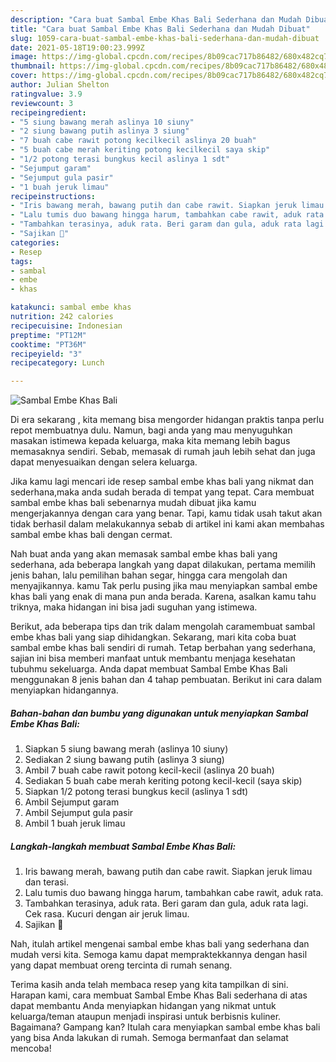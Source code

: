 ```yaml
---
description: "Cara buat Sambal Embe Khas Bali Sederhana dan Mudah Dibuat"
title: "Cara buat Sambal Embe Khas Bali Sederhana dan Mudah Dibuat"
slug: 1059-cara-buat-sambal-embe-khas-bali-sederhana-dan-mudah-dibuat
date: 2021-05-18T19:00:23.999Z
image: https://img-global.cpcdn.com/recipes/8b09cac717b86482/680x482cq70/sambal-embe-khas-bali-foto-resep-utama.jpg
thumbnail: https://img-global.cpcdn.com/recipes/8b09cac717b86482/680x482cq70/sambal-embe-khas-bali-foto-resep-utama.jpg
cover: https://img-global.cpcdn.com/recipes/8b09cac717b86482/680x482cq70/sambal-embe-khas-bali-foto-resep-utama.jpg
author: Julian Shelton
ratingvalue: 3.9
reviewcount: 3
recipeingredient:
- "5 siung bawang merah aslinya 10 siuny"
- "2 siung bawang putih aslinya 3 siung"
- "7 buah cabe rawit potong kecilkecil aslinya 20 buah"
- "5 buah cabe merah keriting potong kecilkecil saya skip"
- "1/2 potong terasi bungkus kecil aslinya 1 sdt"
- "Sejumput garam"
- "Sejumput gula pasir"
- "1 buah jeruk limau"
recipeinstructions:
- "Iris bawang merah, bawang putih dan cabe rawit. Siapkan jeruk limau dan terasi."
- "Lalu tumis duo bawang hingga harum, tambahkan cabe rawit, aduk rata."
- "Tambahkan terasinya, aduk rata. Beri garam dan gula, aduk rata lagi. Cek rasa. Kucuri dengan air jeruk limau."
- "Sajikan 💜"
categories:
- Resep
tags:
- sambal
- embe
- khas

katakunci: sambal embe khas 
nutrition: 242 calories
recipecuisine: Indonesian
preptime: "PT12M"
cooktime: "PT36M"
recipeyield: "3"
recipecategory: Lunch

---
```



![Sambal Embe Khas Bali](https://img-global.cpcdn.com/recipes/8b09cac717b86482/680x482cq70/sambal-embe-khas-bali-foto-resep-utama.jpg)

Di era  sekarang , kita memang bisa mengorder hidangan praktis tanpa perlu repot membuatnya dulu. Namun, bagi anda yang mau menyuguhkan masakan istimewa kepada keluarga, maka kita memang lebih bagus memasaknya sendiri. Sebab, memasak di rumah jauh lebih sehat dan juga dapat menyesuaikan dengan selera keluarga.

Jika kamu lagi mencari ide resep sambal embe khas bali yang nikmat dan sederhana,maka anda sudah berada di tempat yang tepat. Cara membuat sambal embe khas bali  sebenarnya mudah dibuat jika kamu mengerjakannya dengan cara yang benar. Tapi, kamu tidak usah takut akan tidak berhasil dalam melakukannya 
sebab di artikel ini kami akan membahas sambal embe khas bali dengan cermat.  



Nah buat anda yang akan memasak sambal embe khas bali yang sederhana, ada beberapa langkah yang dapat dilakukan, pertama memilih jenis bahan, lalu pemilihan bahan segar, hingga cara mengolah dan menyajikannya. kamu Tak perlu pusing jika mau menyiapkan sambal embe khas bali yang enak di mana pun anda berada. Karena, asalkan kamu  tahu triknya, maka hidangan ini bisa jadi suguhan yang istimewa.

Berikut, ada beberapa tips dan trik dalam mengolah caramembuat sambal embe khas bali yang siap dihidangkan. Sekarang, mari kita coba buat sambal embe khas bali sendiri di rumah. Tetap berbahan yang sederhana, sajian ini bisa memberi manfaat untuk membantu menjaga kesehatan tubuhmu sekeluarga. Anda dapat membuat Sambal Embe Khas Bali menggunakan 8 jenis bahan dan 4 tahap pembuatan. Berikut ini cara dalam menyiapkan hidangannya.

<!--inarticleads1-->

##### Bahan-bahan dan bumbu yang digunakan untuk menyiapkan Sambal Embe Khas Bali:

1. Siapkan 5 siung bawang merah (aslinya 10 siuny)
1. Sediakan 2 siung bawang putih (aslinya 3 siung)
1. Ambil 7 buah cabe rawit potong kecil-kecil (aslinya 20 buah)
1. Sediakan 5 buah cabe merah keriting potong kecil-kecil (saya skip)
1. Siapkan 1/2 potong terasi bungkus kecil (aslinya 1 sdt)
1. Ambil Sejumput garam
1. Ambil Sejumput gula pasir
1. Ambil 1 buah jeruk limau




<!--inarticleads2-->

##### Langkah-langkah membuat Sambal Embe Khas Bali:

1. Iris bawang merah, bawang putih dan cabe rawit. Siapkan jeruk limau dan terasi.
1. Lalu tumis duo bawang hingga harum, tambahkan cabe rawit, aduk rata.
1. Tambahkan terasinya, aduk rata. Beri garam dan gula, aduk rata lagi. Cek rasa. Kucuri dengan air jeruk limau.
1. Sajikan 💜




Nah, itulah artikel mengenai  sambal embe khas bali  yang sederhana dan mudah versi kita. Semoga kamu dapat mempraktekkannya dengan hasil yang dapat membuat oreng tercinta di rumah senang. 

Terima kasih anda telah membaca resep yang kita tampilkan di sini. Harapan kami, cara membuat  Sambal Embe Khas Bali sederhana di atas dapat membantu Anda menyiapkan hidangan yang nikmat untuk keluarga/teman ataupun menjadi inspirasi untuk berbisnis kuliner. Bagaimana? Gampang kan? Itulah cara menyiapkan sambal embe khas bali yang bisa Anda lakukan di rumah. Semoga bermanfaat dan selamat mencoba!

